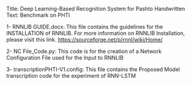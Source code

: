 Title: Deep Learning-Based Recognition System for Pashto Handwritten Text: Benchmark on PHTI

1- RNNLIB GUIDE.docx: This file contains the guidelines for the INSTALLATION of RNNLIB. For more information on RNNLIB Installation, please visit this link.
https://sourceforge.net/p/rnnl/wiki/Home/

2- NC File_Code.py: This code is for the creation of a Network Configuration File used for the Input to RNNLIB

3- transcriptionPHTI-V1.config: This file  contains the Proposed Model transcription code for the experiment of RNN-LSTM 
